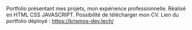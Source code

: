Portfolio présentant mes projets, mon expérience professionnelle.
Réalisé en HTML CSS JAVASCRIPT.
Possibilité de télécharger mon CV.
Lien du portfolio déployé : https://krismos-dev.tech/
